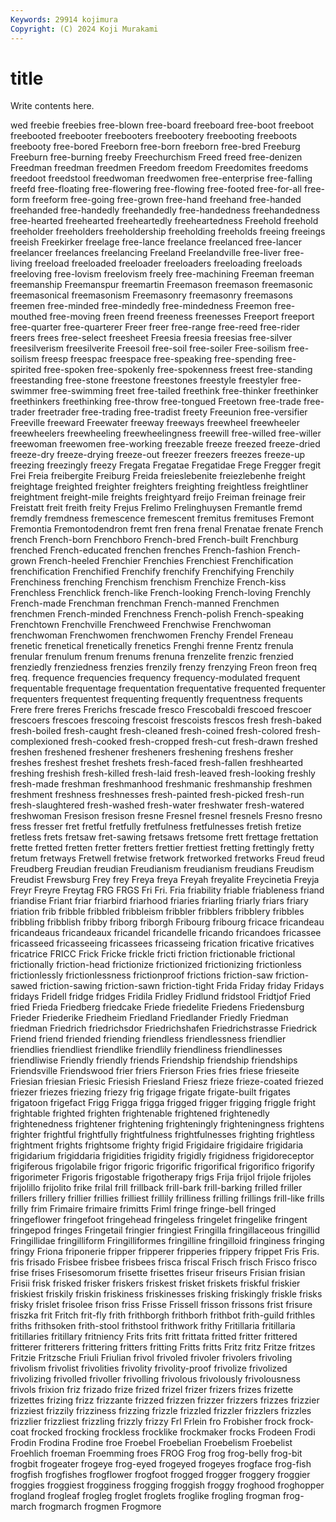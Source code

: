 ```yaml
---
Keywords: 29914 kojimura
Copyright: (C) 2024 Koji Murakami
---
```


# title

Write contents here.



wed
freebie freebies free-blown free-board freeboard free-boot freeboot freebooted freebooter freebooters
freebootery freebooting freeboots freebooty free-bored Freeborn free-born freeborn free-bred Freeburg
Freeburn free-burning freeby Freechurchism Freed freed free-denizen Freedman freedman freedmen
Freedom freedom Freedomites freedoms freedoot freedstool freedwoman freedwomen free-enterprise free-falling
freefd free-floating free-flowering free-flowing free-footed free-for-all free-form freeform free-going free-grown
free-hand freehand free-handed freehanded free-handedly freehandedly free-handedness freehandedness free-hearted freehearted
freeheartedly freeheartedness Freehold freehold freeholder freeholders freeholdership freeholding freeholds freeing
freeings freeish Freekirker freelage free-lance freelance freelanced free-lancer freelancer freelances
freelancing Freeland Freelandville free-liver free-living freeload freeloaded freeloader freeloaders freeloading
freeloads freeloving free-lovism freelovism freely free-machining Freeman freeman freemanship Freemanspur
freemartin Freemason freemason freemasonic freemasonical freemasonism Freemasonry freemasonry freemasons freemen
free-minded free-mindedly free-mindedness Freemon free-mouthed free-moving freen freend freeness freenesses
Freeport freeport free-quarter free-quarterer Freer freer free-range free-reed free-rider freers
frees free-select freesheet Freesia freesia freesias free-silver freesilverism freesilverite Freesoil
free-soil free-soiler Free-soilism free-soilism freesp freespac freespace free-speaking free-spending free-spirited
free-spoken free-spokenly free-spokenness freest free-standing freestanding free-stone freestone freestones freestyle
freestyler free-swimmer free-swimming freet free-tailed freethink free-thinker freethinker freethinkers freethinking
free-throw free-tongued Freetown free-trade free-trader freetrader free-trading free-tradist freety Freeunion
free-versifier Freeville freeward Freewater freeway freeways freewheel freewheeler freewheelers freewheeling
freewheelingness freewill free-willed free-willer freewoman freewomen free-working freezable freeze freezed
freeze-dried freeze-dry freeze-drying freeze-out freezer freezers freezes freeze-up freezing freezingly
freezy Fregata Fregatae Fregatidae Frege Fregger fregit Frei Freia freibergite
Freiburg Freida freieslebenite freiezlebenhe freight freightage freighted freighter freighters freighting
freightless freightliner freightment freight-mile freights freightyard freijo Freiman freinage freir
Freistatt freit freith freity Frejus Frelimo Frelinghuysen Fremantle fremd fremdly
fremdness fremescence fremescent fremitus fremituses Fremont Fremontia Fremontodendron fremt fren
frena frenal Frenatae frenate French french French-born Frenchboro French-bred French-built
Frenchburg frenched French-educated frenchen frenches French-fashion French-grown French-heeled Frenchier Frenchies
Frenchiest Frenchification frenchification Frenchified Frenchify frenchify Frenchifying Frenchily Frenchiness frenching
Frenchism frenchism Frenchize French-kiss Frenchless Frenchlick french-like French-looking French-loving Frenchly
French-made Frenchman frenchman French-manned Frenchmen frenchmen French-minded Frenchness French-polish French-speaking
Frenchtown Frenchville Frenchweed Frenchwise Frenchwoman frenchwoman Frenchwomen frenchwomen Frenchy Frendel
Freneau frenetic frenetical frenetically frenetics Frenghi frenne Frentz frenula frenular
frenulum frenum frenums frenuna frenzelite frenzic frenzied frenziedly frenziedness frenzies
frenzily frenzy frenzying Freon freon freq freq. frequence frequencies frequency
frequency-modulated frequent frequentable frequentage frequentation frequentative frequented frequenter frequenters frequentest
frequenting frequently frequentness frequents Frere frere freres Frerichs frescade fresco
Frescobaldi frescoed frescoer frescoers frescoes frescoing frescoist frescoists frescos fresh
fresh-baked fresh-boiled fresh-caught fresh-cleaned fresh-coined fresh-colored fresh-complexioned fresh-cooked fresh-cropped fresh-cut
fresh-drawn freshed freshen freshened freshener fresheners freshening freshens fresher freshes
freshest freshet freshets fresh-faced fresh-fallen freshhearted freshing freshish fresh-killed fresh-laid
fresh-leaved fresh-looking freshly fresh-made freshman freshmanhood freshmanic freshmanship freshmen freshment
freshness freshnesses fresh-painted fresh-picked fresh-run fresh-slaughtered fresh-washed fresh-water freshwater fresh-watered
freshwoman Fresison fresison fresne Fresnel fresnel fresnels Fresno fresno fress
fresser fret fretful fretfully fretfulness fretfulnesses fretish fretize fretless frets
fretsaw fret-sawing fretsaws fretsome frett frettage frettation frette fretted fretten
fretter fretters frettier frettiest fretting frettingly fretty fretum fretways Fretwell
fretwise fretwork fretworked fretworks Freud freud Freudberg Freudian freudian Freudianism
freudianism freudians Freudism Freudist Frewsburg Frey frey Freya freya Freyah
freyalite Freycinetia Freyja Freyr Freyre Freytag FRG FRGS Fri Fri.
Fria friability friable friableness friand friandise Friant friar friarbird friarhood
friaries friarling friarly friars friary friation frib fribble fribbled fribbleism
fribbler fribblers fribblery fribbles fribbling fribblish fribby friborg friborgh Fribourg
fribourg fricace fricandeau fricandeaus fricandeaux fricandel fricandelle fricando fricandoes fricassee
fricasseed fricasseeing fricassees fricasseing frication fricative fricatives fricatrice FRICC Frick
Fricke frickle fricti friction frictionable frictional frictionally friction-head frictionize frictionized
frictionizing frictionless frictionlessly frictionlessness frictionproof frictions friction-saw friction-sawed friction-sawing friction-sawn
friction-tight Frida Friday friday Fridays fridays Fridell fridge fridges Fridila
Fridley Fridlund fridstool Fridtjof Fried fried Frieda Friedberg friedcake Friede
friedelite Friedens Friedensburg Frieder Friederike Friedheim Friedland Friedlander Friedly Friedman
friedman Friedrich friedrichsdor Friedrichshafen Friedrichstrasse Friedrick Friend friend friended friending
friendless friendlessness friendlier friendlies friendliest friendlike friendlily friendliness friendlinesses friendliwise
Friendly friendly friends Friendship friendship friendships Friendsville Friendswood frier friers
Frierson Fries fries friese frieseite Friesian friesian Friesic Friesish Friesland
Friesz frieze frieze-coated friezed friezer friezes friezing friezy frig frigage
frigate frigate-built frigates frigatoon frigefact Frigg Frigga frigga frigged frigger
frigging friggle fright frightable frighted frighten frightenable frightened frightenedly frightenedness
frightener frightening frighteningly frighteningness frightens frighter frightful frightfully frightfulness frightfulnesses
frighting frightless frightment frights frightsome frighty frigid Frigidaire frigidaire frigidaria
frigidarium frigiddaria frigidities frigidity frigidly frigidness frigidoreceptor frigiferous frigolabile frigor
frigoric frigorific frigorifical frigorifico frigorify frigorimeter Frigoris frigostable frigotherapy frigs
Frija frijol frijole frijoles frijolillo frijolito frike frilal frill frillback
frill-bark frill-barking frilled friller frillers frillery frillier frillies frilliest frillily
frilliness frilling frillings frill-like frills frilly frim Frimaire frimaire frimitts
Friml fringe fringe-bell fringed fringeflower fringefoot fringehead fringeless fringelet fringelike
fringent fringepod fringes Fringetail fringier fringiest Fringilla fringillaceous fringillid Fringillidae
fringilliform Fringilliformes fringilline fringilloid fringiness fringing fringy Friona friponerie fripper
fripperer fripperies frippery frippet Fris Fris. fris frisado Frisbee frisbee
frisbees frisca friscal Frisch frisch Frisco frisco frise frises Frisesomorum
frisette frisettes friseur friseurs Frisian frisian Frisii frisk frisked frisker
friskers friskest frisket friskets friskful friskier friskiest friskily friskin friskiness
friskinesses frisking friskingly friskle frisks frisky frislet frisolee frison friss
Frisse Frissell frisson frissons frist frisure friszka frit Fritch frit-fly
frith frithborgh frithborh frithbot frith-guild frithles friths frithsoken frith-stool frithstool
frithwork frithy Fritillaria fritillaria fritillaries fritillary fritniency Frits frits fritt
frittata fritted fritter frittered fritterer fritterers frittering fritters fritting Fritts
fritts Fritz fritz Fritze fritzes Fritzie Fritzsche Friuli Friulian frivol
frivoled frivoler frivolers frivoling frivolism frivolist frivolities frivolity frivolity-proof frivolize
frivolized frivolizing frivolled frivoller frivolling frivolous frivolously frivolousness frivols frixion
friz frizado frize frized frizel frizer frizers frizes frizette frizettes
frizing frizz frizzante frizzed frizzen frizzer frizzers frizzes frizzier frizziest
frizzily frizziness frizzing frizzle frizzled frizzler frizzlers frizzles frizzlier frizzliest
frizzling frizzly frizzy Frl Frlein fro Frobisher frock frock-coat frocked
frocking frockless frocklike frockmaker frocks Frodeen Frodi Frodin Frodina Frodine
froe Froebel Froebelian Froebelism Froebelist Froehlich froeman Froemming froes FROG
Frog frog frog-belly frog-bit frogbit frogeater frogeye frog-eyed frogeyed frogeyes
frogface frog-fish frogfish frogfishes frogflower frogfoot frogged frogger froggery froggier
froggies froggiest frogginess frogging froggish froggy froghood froghopper frogland frogleaf
frogleg froglet froglets froglike frogling frogman frog-march frogmarch frogmen Frogmore
